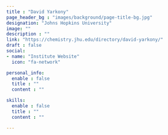 ```yaml
---
title : "David Yarkony"
page_header_bg : "images/background/page-title-bg.jpg"
designation: "Johns Hopkins University"
image: ""
description : ""
link: "https://chemistry.jhu.edu/directory/david-yarkony/"
draft : false
social:
- name: "Institute Website"
  icon: "fa-network"

personal_info:
  enable : false
  title : ""
  content : ""

skills:
  enable : false
  title : ""
  content : ""

---
```

